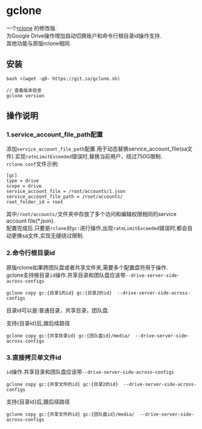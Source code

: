   
gclone   
====  
一个[rclone](//github.com/rclone/rclone)  的修改版.  
为Google Drive操作增加自动切换账户和命令行根目录id操作支持.  
其他功能与原版rclone相同.  
## 安装  
```
bash <(wget -qO- https://git.io/gclone.sh)
```

```
// 查看版本信息
gclone version
```

## 操作说明  
### 1.service_account_file_path配置   
添加`service_account_file_path`配置.用于动态替换service_account_file(sa文件).实现`rateLimitExceeded`错误时,替换当前用户，绕过750G限制.  
`rclone.conf`文件示例:  
```
[gc]
type = drive  
scope = drive  
service_account_file = /root/accounts/1.json  
service_account_file_path = /root/accounts/  
root_folder_id = root  
```
其中`/root/accounts/`文件夹中存放了多个访问和编辑权限相同的service account file(*.json).  
配置完成后.只要是`rclone`对`gc:`进行操作,出现`rateLimitExceeded`错误时,都会自动更换sa文件,实现无缝绕过限制.  
  
  
  
### 2.命令行根目录id  
原版rclone如果跨团队盘或者共享文件夹,需要多个配置盘符用于操作.  
gclone支持根目录`id`操作.共享目录和团队盘应该带`--drive-server-side-across-configs`
```
gclone copy gc:{目录1的id} gc:{目录2的id}  --drive-server-side-across-configs
```
目录id可以是:普通目录，共享目录，团队盘.  
  
支持{目录id}后,跟后续路径  
```
gclone copy gc:{共享目录id} gc:{团队盘id}/media/  --drive-server-side-across-configs

```

### 3.直接拷贝单文件id  
`id`操作.共享目录和团队盘应该带`--drive-server-side-across-configs`
```
gclone copy gc:{共享文件的id} gc:{目录2的id}  --drive-server-side-across-configs
```
  
支持{目录id}后,跟后续路径  
```
gclone copy gc:{共享文件的id} gc:{团队盘id}/media/  --drive-server-side-across-configs

```

